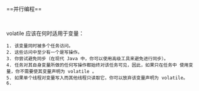 ==并行编程==

​		

volatile 应该在何时适用于变量：

 	1. 该变量同时被多个任务访问。
 	2. 这些访问中至少有一个是写操作。
 	3. 你尝试避免同步（在现代 Java 中，你可以使用高级工具来避免进行同步）。
 	4. 任务对其自身变量所做的任何写操作都始终对该任务可见，因此，如果只在任务中 使用变量，你不需要使其变量声明为 volatile 。
 	5. 如果单个线程对变量写入而其他线程只读取它，你可以放弃该变量声明为 volatile。
 	6. 